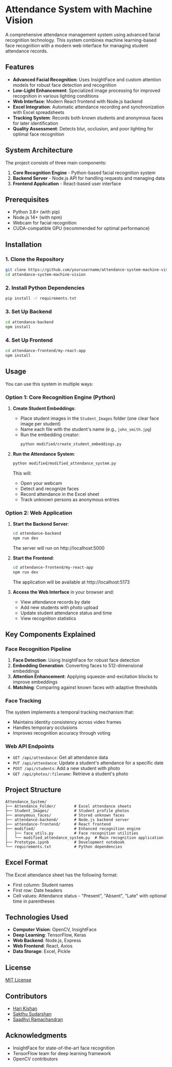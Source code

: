 # Attendance System with Machine Vision

A comprehensive attendance management system using advanced facial recognition technology. This system combines machine learning-based face recognition with a modern web interface for managing student attendance records.

## Features

- **Advanced Facial Recognition**: Uses InsightFace and custom attention models for robust face detection and recognition
- **Low-Light Enhancement**: Specialized image processing for improved recognition in various lighting conditions
- **Web Interface**: Modern React frontend with Node.js backend
- **Excel Integration**: Automatic attendance recording and synchronization with Excel spreadsheets
- **Tracking System**: Records both known students and anonymous faces for later identification
- **Quality Assessment**: Detects blur, occlusion, and poor lighting for optimal face recognition

## System Architecture

The project consists of three main components:

1. **Core Recognition Engine** - Python-based facial recognition system
2. **Backend Server** - Node.js API for handling requests and managing data
3. **Frontend Application** - React-based user interface

## Prerequisites

- Python 3.8+ (with pip)
- Node.js 14+ (with npm)
- Webcam for facial recognition
- CUDA-compatible GPU (recommended for optimal performance)

## Installation

### 1. Clone the Repository

```bash
git clone https://github.com/yourusername/attendance-system-machine-vision.git
cd attendance-system-machine-vision
```

### 2. Install Python Dependencies

```bash
pip install -r requirements.txt
```

### 3. Set Up Backend

```bash
cd attendance-backend
npm install
```

### 4. Set Up Frontend

```bash
cd attendance-frontend/my-react-app
npm install
```

## Usage

You can use this system in multiple ways:

### Option 1: Core Recognition Engine (Python)

1. **Create Student Embeddings**:

   - Place student images in the `Student_Images` folder (one clear face image per student)
   - Name each file with the student's name (e.g., `john_smith.jpg`)
   - Run the embedding creator:
     ```bash
     python modified/create_student_embeddings.py
     ```

2. **Run the Attendance System**:

   ```bash
   python modified/modified_attendance_system.py
   ```

   This will:

   - Open your webcam
   - Detect and recognize faces
   - Record attendance in the Excel sheet
   - Track unknown persons as anonymous entries

### Option 2: Web Application

1. **Start the Backend Server**:

   ```bash
   cd attendance-backend
   npm run dev
   ```

   The server will run on http://localhost:5000

2. **Start the Frontend**:

   ```bash
   cd attendance-frontend/my-react-app
   npm run dev
   ```

   The application will be available at http://localhost:5173

3. **Access the Web Interface** in your browser and:
   - View attendance records by date
   - Add new students with photo upload
   - Update student attendance status and time
   - View recognition statistics

## Key Components Explained

### Face Recognition Pipeline

1. **Face Detection**: Using InsightFace for robust face detection
2. **Embedding Generation**: Converting faces to 512-dimensional embeddings
3. **Attention Enhancement**: Applying squeeze-and-excitation blocks to improve embeddings
4. **Matching**: Comparing against known faces with adaptive thresholds

### Face Tracking

The system implements a temporal tracking mechanism that:

- Maintains identity consistency across video frames
- Handles temporary occlusions
- Improves recognition accuracy through voting

### Web API Endpoints

- `GET /api/attendance`: Get all attendance data
- `PUT /api/attendance`: Update a student's attendance for a specific date
- `POST /api/students`: Add a new student with photo
- `GET /api/photos/:filename`: Retrieve a student's photo

## Project Structure

```
Attendance_System/
├── Attendance_Folder/        # Excel attendance sheets
├── Student_Images/           # Student profile photos
├── anonymous_faces/          # Stored unknown faces
├── attendance-backend/       # Node.js backend server
├── attendance-frontend/      # React frontend
├── modified/                 # Enhanced recognition engine
│   ├── face_utils.py         # Face recognition utilities
│   └── modified_attendance_system.py  # Main recognition application
├── Prototype.ipynb           # Development notebook
└── requirements.txt          # Python dependencies
```

## Excel Format

The Excel attendance sheet has the following format:

- First column: Student names
- First row: Date headers
- Cell values: Attendance status - "Present", "Absent", "Late" with optional time in parentheses

## Technologies Used

- **Computer Vision**: OpenCV, InsightFace
- **Deep Learning**: TensorFlow, Keras
- **Web Backend**: Node.js, Express
- **Web Frontend**: React, Axios
- **Data Storage**: Excel, Pickle

## License

[MIT License](LICENSE)

## Contributors

- [Hari Kishan](https://github.com/Harii2K4)
- [Sakthu Sudarshan](https://github.com/Sakthisudarsh1206)
- [Saadhvi Ramachandran](https://github.com/saadhvi-r28)

## Acknowledgments

- InsightFace for state-of-the-art face recognition
- TensorFlow team for deep learning framework
- OpenCV contributors
